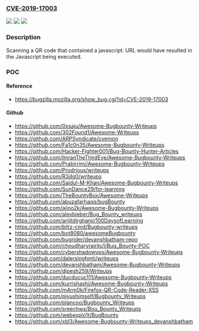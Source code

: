 ### [CVE-2019-17003](https://cve.mitre.org/cgi-bin/cvename.cgi?name=CVE-2019-17003)
![](https://img.shields.io/static/v1?label=Product&message=Firefox%20for%20iOS&color=blue)
![](https://img.shields.io/static/v1?label=Version&message=%3F%3C%3D%2025%20&color=brighgreen)
![](https://img.shields.io/static/v1?label=Vulnerability&message=%20Improper%20parsing%20of%20QR%20codes%20in%20address%20bar%20could%20lead%20to%20XSS&color=brighgreen)

### Description

Scanning a QR code that contained a javascript: URL would have resulted in the Javascript being executed.

### POC

#### Reference
- https://bugzilla.mozilla.org/show_bug.cgi?id=CVE-2019-17003

#### Github
- https://github.com/0xsaju/Awesome-Bugbounty-Writeups
- https://github.com/302Found1/Awesome-Writeups
- https://github.com/ARPSyndicate/cvemon
- https://github.com/Fa1c0n35/Awesome-Bugbounty-Writeups
- https://github.com/Hacker-Fighter001/Bug-Bounty-Hunter-Articles
- https://github.com/ImranTheThirdEye/Awesome-Bugbounty-Writeups
- https://github.com/Prabirrimi/Awesome-Bugbounty-Writeups
- https://github.com/Prodrious/writeups
- https://github.com/R3dg0/writeups
- https://github.com/Saidul-M-Khan/Awesome-Bugbounty-Writeups
- https://github.com/SunDance29/for-learning
- https://github.com/TheBountyBox/Awesome-Writeups
- https://github.com/abuzafarhaqq/bugBounty
- https://github.com/ajino2k/Awesome-Bugbounty-Writeups
- https://github.com/alexbieber/Bug_Bounty_writeups
- https://github.com/arijitdirghanji/100DaysofLearning
- https://github.com/blitz-cmd/Bugbounty-writeups
- https://github.com/bot8080/awesomeBugbounty
- https://github.com/bugrider/devanshbatham-repo
- https://github.com/choudharyrajritu1/Bug_Bounty-POC
- https://github.com/cybershadowvps/Awesome-Bugbounty-Writeups
- https://github.com/dalersinghmti/writeups
- https://github.com/devanshbatham/Awesome-Bugbounty-Writeups
- https://github.com/dipesh259/Writeups
- https://github.com/ducducuc111/Awesome-Bugbounty-Writeups
- https://github.com/kurrishashi/Awesome-Bugbounty-Writeups
- https://github.com/m4rm0k/Firefox-QR-Code-Reader-XSS
- https://github.com/piyushimself/Bugbounty_Writeups
- https://github.com/plancoo/Bugbounty_Writeups
- https://github.com/sreechws/Bou_Bounty_Writeups
- https://github.com/webexplo1t/BugBounty
- https://github.com/xbl3/Awesome-Bugbounty-Writeups_devanshbatham

